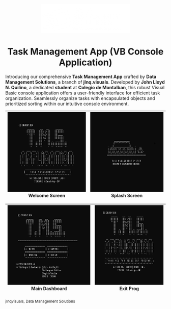 <p align="center">
    <a href="https://www.facebook.com/Tech.DMS" target="_blank">
        <img src="https://github.com/jlnqvisuals/CCSMS-Assets/blob/main/DATA%20MANAGEMENT%20SOLUTIONS.png?raw=true" width="280" height="90">
    </a>
</p>


<div align="center">
  <h1>Task Management App (VB Console Application)</h1>
  </div>




Introducing our comprehensive **Task Management App** crafted by **Data Management Solutions**, a branch of **jlnq.visuals**. Developed by **John Lloyd N. Quilino**, a dedicated **student** at **Colegio de Montalban**, this robust Visual Basic console application offers a user-friendly interface for efficient task organization. Seamlessly organize tasks with encapsulated objects and prioritized sorting within our intuitive console environment. 



| <img src="https://github.com/jlnqvisuals/DMS-Task-Management-App/blob/main/01_Welcome%20Screen.png?raw=true" width="650" height="250"> Welcome Screen | <img src="https://github.com/jlnqvisuals/DMS-Task-Management-App/blob/main/02_SplashScreen_DMS.png?raw=true" width="650" height="250"> Splash Screen |
|:-------------------------:|:--------------:|

| <img src="https://github.com/jlnqvisuals/DMS-Task-Management-App/blob/main/03_MainDB.png?raw=true" width="650" height="250"> Main Dashboard | <img src="https://github.com/jlnqvisuals/DMS-Task-Management-App/blob/main/04_ExitProg.png?raw=true" width="650" height="250"> Exit Prog |
|:-------------------------:|:--------------:|

<sub>jlnqvisuals, Data Management Solutions</sub>



